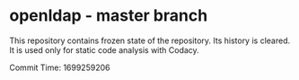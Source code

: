 # openldap - master branch

This repository contains frozen state of the repository.
Its history is cleared. It is used only for static code
analysis with Codacy.

Commit Time: 1699259206
